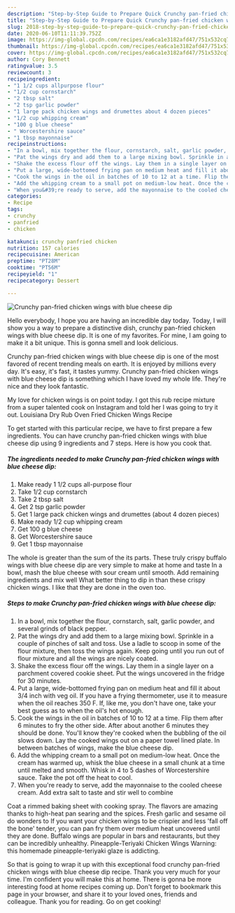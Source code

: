 ```yaml
---
description: "Step-by-Step Guide to Prepare Quick Crunchy pan-fried chicken wings with blue cheese dip"
title: "Step-by-Step Guide to Prepare Quick Crunchy pan-fried chicken wings with blue cheese dip"
slug: 2018-step-by-step-guide-to-prepare-quick-crunchy-pan-fried-chicken-wings-with-blue-cheese-dip
date: 2020-06-10T11:11:39.752Z
image: https://img-global.cpcdn.com/recipes/ea6ca1e3182afd47/751x532cq70/crunchy-pan-fried-chicken-wings-with-blue-cheese-dip-recipe-main-photo.jpg
thumbnail: https://img-global.cpcdn.com/recipes/ea6ca1e3182afd47/751x532cq70/crunchy-pan-fried-chicken-wings-with-blue-cheese-dip-recipe-main-photo.jpg
cover: https://img-global.cpcdn.com/recipes/ea6ca1e3182afd47/751x532cq70/crunchy-pan-fried-chicken-wings-with-blue-cheese-dip-recipe-main-photo.jpg
author: Cory Bennett
ratingvalue: 3.5
reviewcount: 3
recipeingredient:
- "1 1/2 cups allpurpose flour"
- "1/2 cup cornstarch"
- "2 tbsp salt"
- "2 tsp garlic powder"
- "1 large pack chicken wings and drumettes about 4 dozen pieces"
- "1/2 cup whipping cream"
- "100 g blue cheese"
- " Worcestershire sauce"
- "1 tbsp mayonnaise"
recipeinstructions:
- "In a bowl, mix together the flour, cornstarch, salt, garlic powder, and several grinds of black pepper."
- "Pat the wings dry and add them to a large mixing bowl. Sprinkle in a couple of pinches of salt and toss. Use a ladle to scoop in some of the flour mixture, then toss the wings again. Keep going until you run out of flour mixture and all the wings are nicely coated."
- "Shake the excess flour off the wings. Lay them in a single layer on a parchment covered cookie sheet. Put the wings uncovered in the fridge for 30 minutes."
- "Put a large, wide-bottomed frying pan on medium heat and fill it about 3/4 inch with veg oil. If you have a frying thermometer, use it to measure when the oil reaches 350 F. If, like me, you don&#39;t have one, take your best guess as to when the oil&#39;s hot enough."
- "Cook the wings in the oil in batches of 10 to 12 at a time. Flip them after 6 minutes to fry the other side. After about another 6 minutes they should be done. You&#39;ll know they&#39;re cooked when the bubbling of the oil slows down. Lay the cooked wings out on a paper towel lined plate. In between batches of wings, make the blue cheese dip."
- "Add the whipping cream to a small pot on medium-low heat. Once the cream has warmed up, whisk the blue cheese in a small chunk at a time until melted and smooth. Whisk in 4 to 5 dashes of Worcestershire sauce. Take the pot off the heat to cool."
- "When you&#39;re ready to serve, add the mayonnaise to the cooled cheese cream. Add extra salt to taste and stir well to combine"
categories:
- Recipe
tags:
- crunchy
- panfried
- chicken

katakunci: crunchy panfried chicken 
nutrition: 157 calories
recipecuisine: American
preptime: "PT28M"
cooktime: "PT56M"
recipeyield: "1"
recipecategory: Dessert

---
```



![Crunchy pan-fried chicken wings with blue cheese dip](https://img-global.cpcdn.com/recipes/ea6ca1e3182afd47/751x532cq70/crunchy-pan-fried-chicken-wings-with-blue-cheese-dip-recipe-main-photo.jpg)

Hello everybody, I hope you are having an incredible day today. Today, I will show you a way to prepare a distinctive dish, crunchy pan-fried chicken wings with blue cheese dip. It is one of my favorites. For mine, I am going to make it a bit unique. This is gonna smell and look delicious.

Crunchy pan-fried chicken wings with blue cheese dip is one of the most favored of recent trending meals on earth. It is enjoyed by millions every day. It's easy, it's fast, it tastes yummy. Crunchy pan-fried chicken wings with blue cheese dip is something which I have loved my whole life. They're nice and they look fantastic.

My love for chicken wings is on point today. I got this rub recipe mixture from a super talented cook on Instagram and told her I was going to try it out. Louisiana Dry Rub Oven Fried Chicken Wings Recipe


To get started with this particular recipe, we have to first prepare a few ingredients. You can have crunchy pan-fried chicken wings with blue cheese dip using 9 ingredients and 7 steps. Here is how you cook that.

<!--inarticleads1-->

##### The ingredients needed to make Crunchy pan-fried chicken wings with blue cheese dip:

1. Make ready 1 1/2 cups all-purpose flour
1. Take 1/2 cup cornstarch
1. Take 2 tbsp salt
1. Get 2 tsp garlic powder
1. Get 1 large pack chicken wings and drumettes (about 4 dozen pieces)
1. Make ready 1/2 cup whipping cream
1. Get 100 g blue cheese
1. Get  Worcestershire sauce
1. Get 1 tbsp mayonnaise


The whole is greater than the sum of the its parts. These truly crispy buffalo wings with blue cheese dip are very simple to make at home and taste In a bowl, mash the blue cheese with sour cream until smooth. Add remaining ingredients and mix well What better thing to dip in than these crispy chicken wings. I like that they are done in the oven too. 

<!--inarticleads2-->

##### Steps to make Crunchy pan-fried chicken wings with blue cheese dip:

1. In a bowl, mix together the flour, cornstarch, salt, garlic powder, and several grinds of black pepper.
1. Pat the wings dry and add them to a large mixing bowl. Sprinkle in a couple of pinches of salt and toss. Use a ladle to scoop in some of the flour mixture, then toss the wings again. Keep going until you run out of flour mixture and all the wings are nicely coated.
1. Shake the excess flour off the wings. Lay them in a single layer on a parchment covered cookie sheet. Put the wings uncovered in the fridge for 30 minutes.
1. Put a large, wide-bottomed frying pan on medium heat and fill it about 3/4 inch with veg oil. If you have a frying thermometer, use it to measure when the oil reaches 350 F. If, like me, you don&#39;t have one, take your best guess as to when the oil&#39;s hot enough.
1. Cook the wings in the oil in batches of 10 to 12 at a time. Flip them after 6 minutes to fry the other side. After about another 6 minutes they should be done. You&#39;ll know they&#39;re cooked when the bubbling of the oil slows down. Lay the cooked wings out on a paper towel lined plate. In between batches of wings, make the blue cheese dip.
1. Add the whipping cream to a small pot on medium-low heat. Once the cream has warmed up, whisk the blue cheese in a small chunk at a time until melted and smooth. Whisk in 4 to 5 dashes of Worcestershire sauce. Take the pot off the heat to cool.
1. When you&#39;re ready to serve, add the mayonnaise to the cooled cheese cream. Add extra salt to taste and stir well to combine


Coat a rimmed baking sheet with cooking spray. The flavors are amazing thanks to high-heat pan searing and the spices. Fresh garlic and sesame oil do wonders to If you want your chicken wings to be crispier and less &#39;fall off the bone&#39; tender, you can pan fry them over medium heat uncovered until they are done. Buffalo wings are popular in bars and restaurants, but they can be incredibly unhealthy. Pineapple-Teriyaki Chicken Wings Warning: this homemade pineapple-teriyaki glaze is addicting. 

So that is going to wrap it up with this exceptional food crunchy pan-fried chicken wings with blue cheese dip recipe. Thank you very much for your time. I'm confident you will make this at home. There is gonna be more interesting food at home recipes coming up. Don't forget to bookmark this page in your browser, and share it to your loved ones, friends and colleague. Thank you for reading. Go on get cooking!
